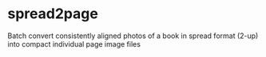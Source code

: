 # spread2page
Batch convert consistently aligned photos of a book in spread format (2-up) into compact individual page image files

